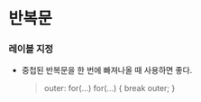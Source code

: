 # 반복문

### 레이블 지정

- 중첩된 반복문을 한 번에 빠져나올 때 사용하면 좋다.
  > outer: for(...)
  > for(...) {
  > break outer;
  > }
